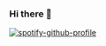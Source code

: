 ### Hi there 👋


[![spotify-github-profile](https://spotify-github-profile.vercel.app/api/view?uid=21z6brywp3s65amn2rbwzf34a&cover_image=true&theme=default&show_offline=false&bar_color=53b14f&bar_color_cover=false)](https://spotify-github-profile.vercel.app/api/view?uid=21z6brywp3s65amn2rbwzf34a&redirect=true)
